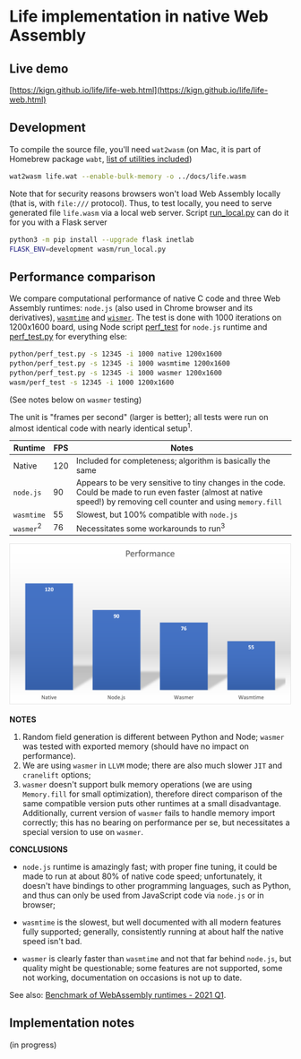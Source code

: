 # Life implementation in native Web Assembly

## Live demo

[https://kign.github.io/life/life-web.html](https://kign.github.io/life/life-web.html)

## Development

To compile the source file, you'll need `wat2wasm` (on Mac, it is part of Homebrew package `wabt`, [list of utilities included](https://github.com/WebAssembly/wabt))

```bash
wat2wasm life.wat --enable-bulk-memory -o ../docs/life.wasm
```

Note that for security reasons browsers won't load Web Assembly locally (that is, with `file:///` protocol).
Thus, to test locally, you need to serve generated file `life.wasm` via a local web server.
Script [run_local.py](https://github.com/kign/life/blob/master/wasm/run_local.py) can do it for you with a Flask server

```bash
python3 -m pip install --upgrade flask inetlab
FLASK_ENV=development wasm/run_local.py
```

## Performance comparison

We compare computational performance of native C code and three Web Assembly runtimes:
`node.js` (also used in Chrome browser and its derivatives),
[`wasmtime`](https://bytecodealliance.github.io/wasmtime-py/) and
[`wismer`](https://wasmerio.github.io/wasmer-python/api/wasmer/).
The test is done with 1000 iterations on 1200x1600 board, using
Node script [perf_test](https://github.com/kign/life/blob/master/wasm/perf_test)
for `node.js` runtime and
[perf_test.py](https://github.com/kign/life/blob/master/python/perf_test.py)
for everything else:

```bash
python/perf_test.py -s 12345 -i 1000 native 1200x1600
python/perf_test.py -s 12345 -i 1000 wasmtime 1200x1600
python/perf_test.py -s 12345 -i 1000 wasmer 1200x1600
wasm/perf_test -s 12345 -i 1000 1200x1600
```

(See notes below on `wasmer` testing)

The unit is "frames per second" (larger is better); all tests were
run on almost identical code with nearly identical setup<sup>1</sup>.

 Runtime    | FPS | Notes
 ---------- | --- | -------------
 Native     | 120 | Included for completeness; algorithm is basically the same
 `node.js`  | 90  | Appears to be very sensitive to tiny changes in the code. Could be made to run even faster (almost at native speed!) by removing cell counter and using `memory.fill`
 `wasmtime` | 55  | Slowest, but 100% compatible with `node.js`
 `wasmer`<sup>2</sup> | 76  | Necessitates some workarounds to run<sup>3</sup>

![Performance comparison chart](https://github.com/kign/life/blob/master/etc/wasm_runtimes.png?raw=true "Performance comparison chart" )


**NOTES**

  1. Random field generation is different between Python and Node;
  `wasmer` was tested with exported memory (should have no impact on performance).
  2. We are using `wasmer` in `LLVM` mode; there are also much slower `JIT` and
  `cranelift` options;
  3. `wasmer` doesn't support bulk memory operations (we are using `Memory.fill`
  for small optimization), therefore direct comparison of the same compatible
  version puts other runtimes at a small disadvantage. Additionally,
  current version of `wasmer` fails to handle memory import correctly;
  this has no bearing on performance per se, but necessitates a special
  version to use on `wasmer`.


**CONCLUSIONS**

  * `node.js` runtime is amazingly fast; with proper fine tuning, it could be made
to run at about 80% of native code speed; unfortunately, it doesn't have bindings
to other programming languages, such as Python, and thus can only be used from
JavaScript code via `node.js` or in browser;

  * `wasmtime` is the slowest, but well documented with all modern features
fully supported; generally, consistently running at about half the native speed isn't bad.

  * `wasmer` is clearly faster than `wasmtime` and not that far behind `node.js`,
but quality might be questionable; some features are not supported, some not working,
documentation on occasions is not up to date.

  See also: [Benchmark of WebAssembly runtimes - 2021 Q1](https://00f.net/2021/02/22/webassembly-runtimes-benchmarks/).

## Implementation notes

(in progress)
